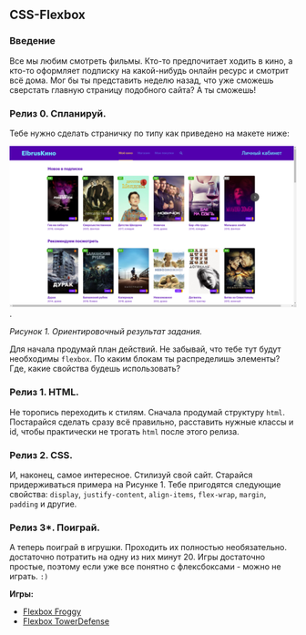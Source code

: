 ## CSS-Flexbox

### Введение

Все мы любим смотреть фильмы. Кто-то предпочитает ходить в кино, а кто-то оформляет подписку на какой-нибудь онлайн ресурс и смотрит всё дома. Мог бы ты представить неделю назад, что уже сможешь сверстать главную страницу подобного сайта? А ты сможешь!

### Релиз 0. Спланируй.

Тебе нужно сделать страничку по типу как приведено на макете ниже:

![screenshot](readme-assets/ElbrusKino.png).

_Рисунок 1. Ориентировочный результат задания._

Для начала продумай план действий. Не забывай, что тебе тут будут необходимы `flexbox`. По каким блокам ты распределишь элементы? Где, какие свойства будешь использовать?

### Релиз 1. HTML.

Не торопись переходить к стилям. Сначала продумай структуру `html`. Постарайся сделать сразу всё правильно, расставить нужные классы и id, чтобы практически не трогать `html` после этого релиза.

### Релиз 2. CSS.

И, наконец, самое интересное. Стилизуй свой сайт. Старайся придерживаться примера на Рисунке 1. Тебе пригодятся следующие свойства: `display`, `justify-content`, `align-items`, `flex-wrap`, `margin`, `padding` и другие.


### Релиз 3*. Поиграй.
А теперь поиграй в игрушки. Проходить их полностью необязательно. достаточно потратить на одну из них минут 20. Игры достаточно простые, поэтому если уже все понятно с флексбоксами - можно не играть. `:)`


__Игры:__

- [Flexbox Froggy](https://flexboxfroggy.com/#ru)
- [Flexbox TowerDefense](http://www.flexboxdefense.com/)
